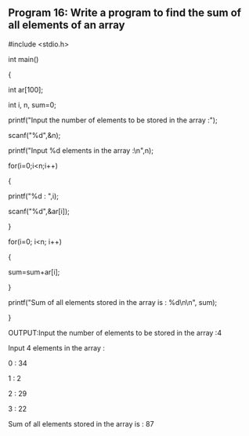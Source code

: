 ## Program 16: Write a program to find the sum of all elements of an array
#include <stdio.h>

int main()

{

int ar[100];

int i, n, sum=0;

printf("Input the number of elements to be stored in the array :");

scanf("%d",&n);

printf("Input %d elements in the array :\n",n);

for(i=0;i<n;i++)

{

printf("%d : ",i);

scanf("%d",&ar[i]);

}

for(i=0; i<n; i++)

{

sum=sum+ar[i];

}

printf("Sum of all elements stored in the array is : %d\n\n", sum);

}

OUTPUT:Input the number of elements to be stored in the array :4

Input 4 elements in the array :

0 : 34

1 : 2

2 : 29

3 : 22

Sum of all elements stored in the array is : 87
